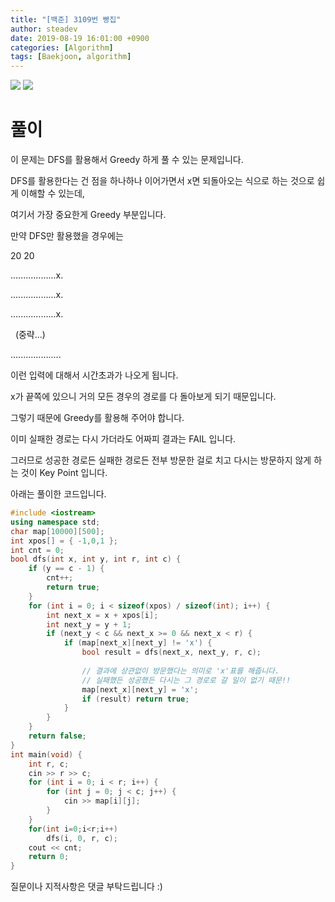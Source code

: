 ```yaml
---
title: "[백준] 3109번 빵집"
author: steadev
date: 2019-08-19 16:01:00 +0900
categories: [Algorithm]
tags: [Baekjoon, algorithm]
---
```



<img src="https://steadev.github.io/assets/images/bj-3109-1.png" />
<img src="https://steadev.github.io/assets/images/bj-3109-2.png" />

# 풀이

이 문제는 DFS를 활용해서 Greedy 하게 풀 수 있는 문제입니다.

DFS를 활용한다는 건 점을 하나하나 이어가면서 x면 되돌아오는 식으로 하는 것으로 쉽게 이해할 수 있는데,

여기서 가장 중요한게 Greedy 부분입니다.

만약 DFS만 활용했을 경우에는

20 20 

..................x.

..................x.

..................x.

  (중략...)

....................

이런 입력에 대해서 시간초과가 나오게 됩니다.

x가 끝쪽에 있으니 거의 모든 경우의 경로를 다 돌아보게 되기 때문입니다.

그렇기 때문에 Greedy를 활용해 주어야 합니다. 

이미 실패한 경로는 다시 가더라도 어짜피 결과는 FAIL 입니다.

그러므로 성공한 경로든 실패한 경로든 전부 방문한 걸로 치고 다시는 방문하지 않게 하는 것이 Key Point 입니다.

아래는 풀이한 코드입니다.

```c++
#include <iostream>
using namespace std;
char map[10000][500];
int xpos[] = { -1,0,1 };
int cnt = 0;
bool dfs(int x, int y, int r, int c) {
    if (y == c - 1) {
        cnt++;
        return true;
    }
    for (int i = 0; i < sizeof(xpos) / sizeof(int); i++) {             
        int next_x = x + xpos[i];
        int next_y = y + 1;
        if (next_y < c && next_x >= 0 && next_x < r) {
            if (map[next_x][next_y] != 'x') {
                bool result = dfs(next_x, next_y, r, c);
 
                // 결과에 상관없이 방문했다는 의미로 'x'표를 해줍니다.
                // 실패했든 성공했든 다시는 그 경로로 갈 일이 없기 때문!!
                map[next_x][next_y] = 'x';
                if (result) return true;
            }
        }
    }
    return false;
}
int main(void) {
    int r, c;
    cin >> r >> c;
    for (int i = 0; i < r; i++) {
        for (int j = 0; j < c; j++) {
            cin >> map[i][j];
        }
    }
    for(int i=0;i<r;i++)
        dfs(i, 0, r, c);
    cout << cnt;
    return 0;
}
```

질문이나 지적사항은 댓글 부탁드립니다 :)